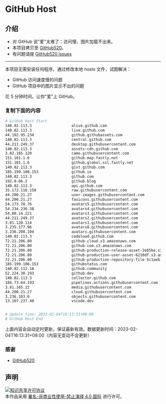 # GitHub Host
## 介绍
- 对 GitHub 说"爱"太难了：访问慢、图片加载不出来。
- 本项目拷贝至 [GitHub520](https://github.com/521xueweihan/GitHub520)。
- 有问题请提 [GitHub520 issues](https://github.com/521xueweihan/GitHub520/issues/new)

---

本项目无需安装任何程序，通过修改本地 hosts 文件，试图解决：
- GitHub 访问速度慢的问题
- GitHub 项目中的图片显示不出的问题

花 5 分钟时间，让你"爱"上 GitHub。

### 复制下面的内容
```bash
# GitHub Host Start
140.82.113.3                  alive.github.com
140.82.113.3                  live.github.com
44.192.95.234                 github.githubassets.com
140.82.113.3                  central.github.com
44.211.249.37                 desktop.githubusercontent.com
140.82.113.3                  assets-cdn.github.com
3.82.165.120                  camo.githubusercontent.com
151.101.1.6                   github.map.fastly.net
151.101.1.6                   github.global.ssl.fastly.net
140.82.113.3                  gist.github.com
185.199.108.153               github.io
140.82.113.3                  github.com
192.0.66.2                    github.blog
140.82.113.3                  api.github.com
35.172.116.150                raw.githubusercontent.com
44.200.21.27                  user-images.githubusercontent.com
44.200.21.27                  favicons.githubusercontent.com
54.173.78.76                  avatars5.githubusercontent.com
54.234.236.38                 avatars4.githubusercontent.com
54.80.14.221                  avatars3.githubusercontent.com
44.211.249.37                 avatars2.githubusercontent.com
3.81.120.114                  avatars1.githubusercontent.com
3.235.177.96                  avatars0.githubusercontent.com
3.236.208.104                 avatars.githubusercontent.com
140.82.113.3                  codeload.github.com
72.21.206.80                  github-cloud.s3.amazonaws.com
72.21.206.80                  github-com.s3.amazonaws.com
72.21.206.80                  github-production-release-asset-2e65be.s3.amazonaws.com
72.21.206.80                  github-production-user-asset-6210df.s3.amazonaws.com
72.21.206.80                  github-production-repository-file-5c1aeb.s3.amazonaws.com
185.199.108.153               githubstatus.com
140.82.112.18                 github.community
52.224.38.193                 github.dev
140.82.113.3                  collector.github.com
184.73.64.193                 pipelines.actions.githubusercontent.com
3.81.165.22                   media.githubusercontent.com
44.200.21.27                  cloud.githubusercontent.com
3.236.103.0                   objects.githubusercontent.com
13.107.237.40                 vscode.dev


# Update time: 2023-02-04T16:13:31+08:00
# GitHub Host End

```
上面内容会自动定时更新，保证最新有效。数据更新时间：2023-02-04T16:13:31+08:00（内容无变动不会更新）

### 感谢

- [GitHub520](https://github.com/521xueweihan/GitHub520)

## 声明
<a rel="license" href="https://creativecommons.org/licenses/by-nc-nd/4.0/deed.zh"><img alt="知识共享许可协议" style="border-width: 0" src="https://licensebuttons.net/l/by-nc-nd/4.0/88x31.png"></a><br>本作品采用 <a rel="license" href="https://creativecommons.org/licenses/by-nc-nd/4.0/deed.zh">署名-非商业性使用-禁止演绎 4.0 国际</a> 进行许可。
